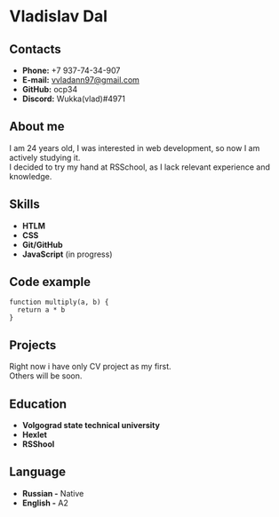 # Vladislav Dal

## Contacts

- **Phone:** +7 937-74-34-907
- **E-mail:** vvladann97@gmail.com
- **GitHub:** ocp34
- **Discord:** Wukka(vlad)#4971

## About me

I am 24 years old, I was interested in web development, so now I am actively studying it.  
I decided to try my hand at RSSchool, as I lack relevant experience and knowledge.

## Skills

- **HTLM**
- **CSS**
- **Git/GitHub**
- **JavaScript** (in progress)

## Code example

```
function multiply(a, b) {
  return a * b
}
```
## Projects 

Right now i have only CV project as my first.  
Others will be soon.

## Education 

- **Volgograd state technical university**
- **Hexlet**
- **RSShool**

## Language 

- **Russian -** Native
- **English -** A2
